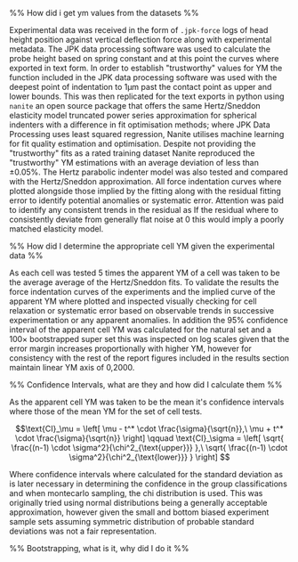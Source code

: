 
%% How did i get ym values from the datasets %%

Experimental data was received in the form of `.jpk-force` logs of head height position against vertical deflection force along with experimental metadata. The JPK data processing software was used to calculate the probe height based on spring constant and at this point the curves where exported in text form. In order to establish "trustworthy" values for YM the function included in the JPK data processing software was used with the deepest point of indentation to 1µm past the contact point as upper and lower bounds. This was then replicated for the text exports in python using `nanite` an open source package that offers the same Hertz/Sneddon elasticity model truncated power series approximation for spherical indenters with a difference in fit optimisation methods; where JPK Data Processing uses least squared regression, Nanite utilises machine learning for fit quality estimation and optimisation. Despite not providing the "trustworthy" fits as a rated training dataset Nanite reproduced the "trustworthy" YM estimations with an average deviation of less than ±0.05%. The Hertz parabolic indenter model was also tested and compared with the Hertz/Sneddon approximation. All force indentation curves where plotted alongside those implied by the fitting along with the residual fitting error to identify potential anomalies or systematic error. Attention was paid to identify any consistent trends in the residual as If the residual where to consistently deviate from generally flat noise at 0 this would imply a poorly matched elasticity model.

%% How did I determine the appropriate cell YM given the experimental data %%

As each cell was tested 5 times the apparent YM of a cell was taken to be the average average  of the Hertz/Sneddon fits. To validate the results the force indentation curves of the experiments and the implied curve of the apparent YM where plotted and inspected visually checking for cell relaxation or systematic error based on observable trends in successive experimentation or any apparent anomalies. In addition the 95% confidence interval of the apparent cell YM was calculated for the natural set and a $100 \times$ bootstrapped super set this was inspected on log scales given that the error margin increases proportionally with higher YM, however for consistency with the rest of the report figures included in the results section maintain linear YM axis of 0,2000.

%% Confidence Intervals, what are they and how did I calculate them %%

As the apparent cell YM was taken to be the mean it's confidence intervals where those of the mean YM for the set of cell tests. 

$$\text{CI}_\mu = \left[ \mu - t^* \cdot \frac{\sigma}{\sqrt{n}},\ \mu + t^* \cdot \frac{\sigma}{\sqrt{n}} \right]
\qquad
\text{CI}_\sigma = \left[ \sqrt{ \frac{(n-1) \cdot \sigma^2}{\chi^2_{\text{upper}}} },\ \sqrt{ \frac{(n-1) \cdot \sigma^2}{\chi^2_{\text{lower}}} } \right]
$$

Where confidence intervals where calculated for the standard deviation as is later necessary in determining the confidence in the group classifications and when montecarlo sampling, the chi distribution is used. This was originally tried using normal distributions being a generally acceptable approximation, however given the small and bottom biased experiment sample sets assuming symmetric distribution of probable standard deviations was not a fair representation.

%% Bootstrapping, what is it, why did I do it %%

